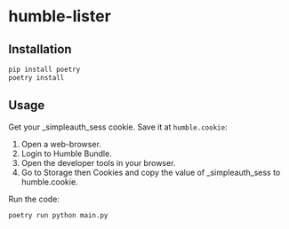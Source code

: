 # humble-lister

## Installation

```bash
pip install poetry
poetry install
```

## Usage

Get your _simpleauth_sess cookie. Save it at `humble.cookie`:

1. Open a web-browser.
2. Login to Humble Bundle.
3. Open the developer tools in your browser.
4. Go to Storage then Cookies and copy the value of _simpleauth_sess to humble.cookie.

Run the code:

```bash
poetry run python main.py
```
